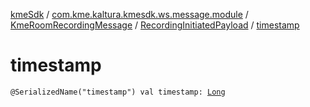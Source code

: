 [kmeSdk](../../../index.md) / [com.kme.kaltura.kmesdk.ws.message.module](../../index.md) / [KmeRoomRecordingMessage](../index.md) / [RecordingInitiatedPayload](index.md) / [timestamp](./timestamp.md)

# timestamp

`@SerializedName("timestamp") val timestamp: `[`Long`](https://kotlinlang.org/api/latest/jvm/stdlib/kotlin/-long/index.html)